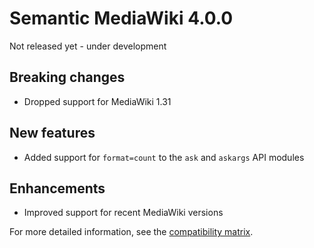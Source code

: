 # Semantic MediaWiki 4.0.0

Not released yet - under development

## Breaking changes

* Dropped support for MediaWiki 1.31

## New features

* Added support for `format=count` to the `ask` and `askargs` API modules

## Enhancements

* Improved support for recent MediaWiki versions

For more detailed information, see the [compatibility matrix](../COMPATIBILITY.md#compatibility).


